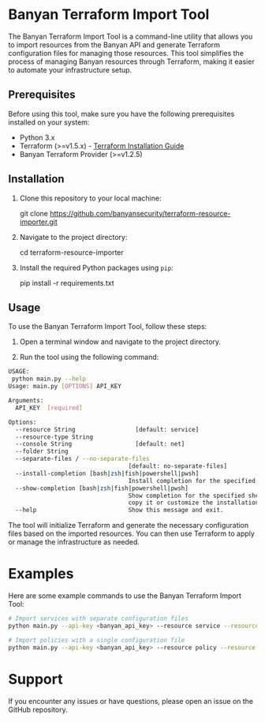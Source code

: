 # Banyan Terraform Import Tool

The Banyan Terraform Import Tool is a command-line utility that allows you to import resources from the Banyan API and generate Terraform configuration files for managing those resources. This tool simplifies the process of managing Banyan resources through Terraform, making it easier to automate your infrastructure setup.

## Prerequisites

Before using this tool, make sure you have the following prerequisites installed on your system:

- Python 3.x
- Terraform (>=v1.5.x) - [Terraform Installation Guide](https://www.terraform.io/downloads.html)
- Banyan Terraform Provider (>=v1.2.5)

## Installation

1. Clone this repository to your local machine:

    git clone https://github.com/banyansecurity/terraform-resource-importer.git

2. Navigate to the project directory:

    cd terraform-resource-importer

3. Install the required Python packages using `pip`:

    pip install -r requirements.txt


## Usage

To use the Banyan Terraform Import Tool, follow these steps:

1. Open a terminal window and navigate to the project directory.

2. Run the tool using the following command:

```bash
USAGE:
 python main.py --help
Usage: main.py [OPTIONS] API_KEY

Arguments:
  API_KEY  [required]

Options:
  --resource String                 [default: service]
  --resource-type String
  --console String                  [default: net]
  --folder String
  --separate-files / --no-separate-files
                                  [default: no-separate-files]
  --install-completion [bash|zsh|fish|powershell|pwsh]
                                  Install completion for the specified shell.
  --show-completion [bash|zsh|fish|powershell|pwsh]
                                  Show completion for the specified shell, to
                                  copy it or customize the installation.
  --help                          Show this message and exit.
  ```
The tool will initialize Terraform and generate the necessary configuration files based on the imported resources.
You can then use Terraform to apply or manage the infrastructure as needed.

# Examples
Here are some example commands to use the Banyan Terraform Import Tool:

```bash
# Import services with separate configuration files
python main.py --api-key <banyan_api_key> --resource service --resource-type web --console net --separate-files

# Import policies with a single configuration file
python main.py --api-key <banyan_api_key> --resource policy --resource-type infra --console release
```


# Support
If you encounter any issues or have questions, please open an issue on the GitHub repository.


